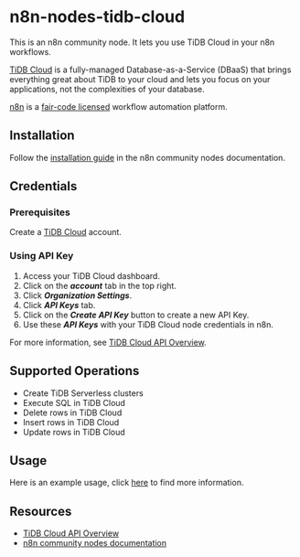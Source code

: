 # n8n-nodes-tidb-cloud

This is an n8n community node. It lets you use TiDB Cloud in your n8n workflows.

[TiDB Cloud](https://tidbcloud.com/) is a fully-managed Database-as-a-Service (DBaaS) that brings everything great about TiDB to your cloud and lets you focus on your applications, not the complexities of your database.

[n8n](https://n8n.io/) is a [fair-code licensed](https://docs.n8n.io/reference/license/) workflow automation platform. 

## Installation

Follow the [installation guide](https://docs.n8n.io/integrations/community-nodes/installation/) in the n8n community nodes documentation.

## Credentials

### Prerequisites

Create a [TiDB Cloud](https://tidbcloud.com/) account.

### Using API Key

1. Access your TiDB Cloud dashboard.
2. Click on the ***account*** tab in the top right.
3. Click ***Organization Settings***.
4. Click ***API Keys*** tab.
5. Click on the ***Create API Key*** button to create a new API Key.
6. Use these ***API Keys*** with your TiDB Cloud node credentials in n8n.

For more information,	see [TiDB Cloud API Overview](https://docs.pingcap.com/tidbcloud/api-overview/).

## Supported Operations

- Create TiDB Serverless clusters
- Execute SQL in TiDB Cloud
- Delete rows in TiDB Cloud
- Insert rows in TiDB Cloud
- Update rows in TiDB Cloud

## Usage

Here is an example usage, click [here](/doc/example_usage.md) to find more information.

## Resources

* [TiDB Cloud API Overview](https://docs.pingcap.com/tidbcloud/api-overview/)
* [n8n community nodes documentation](https://docs.n8n.io/integrations/community-nodes/)

